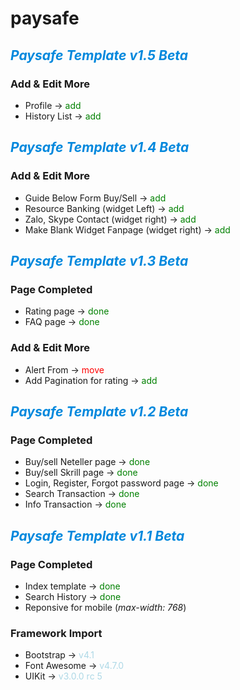 # paysafe

## ***<span style="color: #0088dd">Paysafe Template v1.5 Beta</span>***

### Add & Edit More
- Profile                                   -> <span style="color: green">add</span>
- History List                              -> <span style="color: green">add</span>

## ***<span style="color: #0088dd">Paysafe Template v1.4 Beta</span>***

### Add & Edit More
- Guide Below Form Buy/Sell                 -> <span style="color: green">add</span>
- Resource Banking (widget Left)            -> <span style="color: green">add</span>
- Zalo, Skype Contact (widget right)        -> <span style="color: green">add</span>
- Make Blank Widget Fanpage (widget right)  -> <span style="color: green">add</span>

## ***<span style="color: #0088dd">Paysafe Template v1.3 Beta</span>***

### Page Completed
- Rating page   -> <span style="color: green">done</span>
- FAQ page      -> <span style="color: green">done</span>

### Add & Edit More
- Alert From                -> <span style="color: red">move</span>
- Add Pagination for rating -> <span style="color: green">add</span>

## ***<span style="color: #0088dd">Paysafe Template v1.2 Beta</span>***

### Page Completed
- Buy/sell Neteller page                -> <span style="color: green">done</span>
- Buy/sell Skrill page                  -> <span style="color: green">done</span>
- Login, Register, Forgot password page -> <span style="color: green">done</span>
- Search Transaction                    -> <span style="color: green">done</span>
- Info Transaction                      -> <span style="color: green">done</span>

## ***<span style="color: #0088dd">Paysafe Template v1.1 Beta</span>***

### Page Completed
- Index template        -> <span style="color: green">done</span>
- Search History        -> <span style="color: green">done</span>
- Reponsive for mobile (*max-width: 768*)

### Framework Import
- Bootstrap         -> <span style="color: lightblue">v4.1</span>
- Font Awesome      -> <span style="color: lightblue">v4.7.0</span>
- UIKit             -> <span style="color: lightblue">v3.0.0 rc 5</span>
